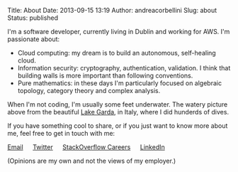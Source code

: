 Title: About
Date: 2013-09-15 13:19
Author: andreacorbellini
Slug: about
Status: published

I'm a software developer, currently living in Dublin and working for AWS.
I'm passionate about:

* Cloud computing: my dream is to build an autonomous, self-healing cloud.
* Information security: cryptography, authentication, validation. I think that
  building walls is more important than following conventions.
* Pure mathematics: in these days I'm particularly focused on algebraic
  topology, category theory and complex analysis.

When I'm not coding, I'm usually some feet underwater. The watery picture above
from the beautiful [Lake Garda](https://en.wikipedia.org/wiki/Lake_Garda), in
Italy, where I did hunderds of dives.

If you have something cool to share, or if you just want to know more about me,
feel free to get in touch with me:

<span class="far fa-envelope" aria-hidden="true"></span> [Email](mailto:corbellini.andrea@gmail.com) &emsp;
<span class="fab fa-twitter" aria-hidden="true"></span> [Twitter](https://twitter.com/andreacorbe) &emsp;
<span class="fab fa-stack-overflow" aria-hidden="true"></span> [StackOverflow Careers](https://careers.stackoverflow.com/andreacorbellini) &emsp;
<span class="fab fa-linkedin" aria-hidden="true"></span> [LinkedIn](https://linkedin.com/in/andreacorbellini)

(Opinions are my own and not the views of my employer.)
